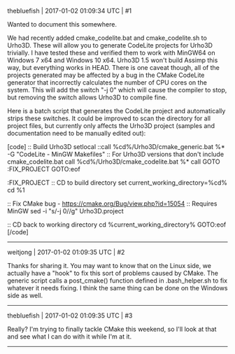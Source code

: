 thebluefish | 2017-01-02 01:09:34 UTC | #1

Wanted to document this somewhere.

We had recently added cmake_codelite.bat and cmake_codelite.sh to Urho3D. These will allow you to generate CodeLite projects for Urho3D trivially. I have tested these and verified them to work with MinGW64 on Windows 7 x64 and Windows 10 x64. Urho3D 1.5 won't build Assimp this way, but everything works in HEAD. There is one caveat though, all of the projects generated may be affected by a bug in the CMake CodeLite generator that incorrectly calculates the number of CPU cores on the system. This will add the switch "-j 0" which will cause the compiler to stop, but removing the switch allows Urho3D to compile fine.

Here is a batch script that generates the CodeLite project and automatically strips these switches. It could be improved to scan the directory for all project files, but currently only affects the Urho3D project (samples and documentation need to be manually edited out):

[code]
:: Build Urho3D
setlocal
::call %cd%/Urho3D/cmake_generic.bat %* -G "CodeLite - MinGW Makefiles" :: For Urho3D versions that don't include cmake_codelite.bat
call %cd%/Urho3D/cmake_codelite.bat %*
call GOTO :FIX_PROJECT
GOTO:eof

:FIX_PROJECT
:: CD to build directory
set current_working_directory=%cd%
cd %1

:: Fix CMake bug - https://cmake.org/Bug/view.php?id=15054
:: Requires MinGW
sed -i "s/-j 0//g" Urho3D.project

:: CD back to working directory
cd %current_working_directory%
GOTO:eof
[/code]

-------------------------

weitjong | 2017-01-02 01:09:35 UTC | #2

Thanks for sharing it. You may want to know that on the Linux side, we actually have a "hook" to fix this sort of problems caused by CMake. The generic script calls a post_cmake() function defined in .bash_helper.sh to fix whatever it needs fixing. I think the same thing can be done on the Windows side as well.

-------------------------

thebluefish | 2017-01-02 01:09:35 UTC | #3

Really? I'm trying to finally tackle CMake this weekend, so I'll look at that and see what I can do with it while I'm at it.

-------------------------


